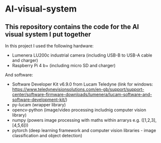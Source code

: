 # AI-visual-system
## This repository contains the code for the AI visual system I put together

In this project I used the following 
hardware:
- Lumenera LU200c industrial camera (including USB-B to USB-A cable and charger)
- Raspberry Pi 4 b+ (including micro SD and charger)

And software:
- Software Developer Kit v6.9.0 from Lucam Teledyne (link for windows: https://www.teledynevisionsolutions.com/en-gb/support/support-center/software-firmware-downloads/lumenera/lucam-software-and-software-development-kit/)
- py-lucam (wrapper library)
- opencv-python (image/video processing includnig computer vision library)
- numpy (powers image processing with maths within arrarys e.g. ([1,2,3],[4,5,6]))
- pytorch (deep learning framework and computer vision libraries - image classification and object detection)

